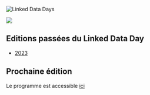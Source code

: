 
![Linked Data Days](/static-assets/img/linked-data-days.png)
  
![   ](/static-assets/img/white-space-2.jpg)

## Editions passées du Linked Data Day

* [2023](/community/linked-data-day-2023/)

## Prochaine édition
Le programme est accessible [ici](/linked-data-day/)

